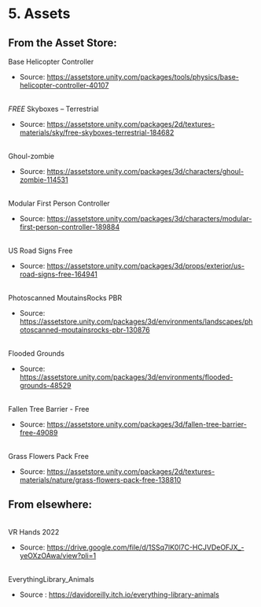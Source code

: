 # 5. Assets

## From the Asset Store:

Base Helicopter Controller

- Source: https://assetstore.unity.com/packages/tools/physics/base-helicopter-controller-40107

\
 _FREE_ Skyboxes – Terrestrial

- Source: https://assetstore.unity.com/packages/2d/textures-materials/sky/free-skyboxes-terrestrial-184682

\
 Ghoul-zombie

- Source: https://assetstore.unity.com/packages/3d/characters/ghoul-zombie-114531

\
 Modular First Person Controller

- Source: https://assetstore.unity.com/packages/3d/characters/modular-first-person-controller-189884

\
 US Road Signs Free

- Source: https://assetstore.unity.com/packages/3d/props/exterior/us-road-signs-free-164941

\
 Photoscanned MoutainsRocks PBR

- Source: https://assetstore.unity.com/packages/3d/environments/landscapes/photoscanned-moutainsrocks-pbr-130876

\
 Flooded Grounds

- Source: https://assetstore.unity.com/packages/3d/environments/flooded-grounds-48529

\
Fallen Tree Barrier - Free

- Source: https://assetstore.unity.com/packages/3d/fallen-tree-barrier-free-49089

\
Grass Flowers Pack Free

- Source: https://assetstore.unity.com/packages/2d/textures-materials/nature/grass-flowers-pack-free-138810

## From elsewhere:

\
VR Hands 2022

- Source: https://drive.google.com/file/d/1SSq7lK0l7C-HCJVDeOFJX_-yeOXzOAwa/view?pli=1

\
EverythingLibrary_Animals

- Source : https://davidoreilly.itch.io/everything-library-animals
